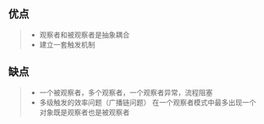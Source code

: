 ## 优点
>* 观察者和被观察者是抽象耦合
>* 建立一套触发机制


## 缺点
>* 一个被观察者，多个观察者，一个观察者异常，流程阻塞
>* 多级触发的效率问题（广播链问题）
在一个观察者模式中最多出现一个对象既是观察者也是被观察者

